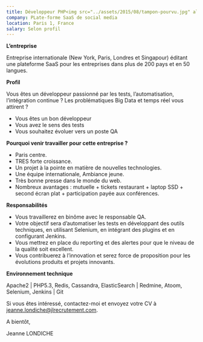 ```yaml
---
title: Développeur PHP<img src="../assets/2015/08/tampon-pourvu.jpg" align="right">
company: PLate-forme SaaS de social media
location: Paris 1, France
salary: Selon profil
---
```


<strong>L’entreprise</strong>

 Entreprise internationale (New York, Paris, Londres et Singapour) éditant une plateforme SaaS pour les entreprises dans plus de 200 pays et en 50 langues.

<strong>Profil</strong>

Vous êtes un développeur passionné par les tests, l’automatisation, l’intégration continue ? Les problématiques Big Data et temps réel vous attirent ?

- Vous êtes un bon développeur
- Vous avez le sens des tests
- Vous souhaitez évoluer vers un poste QA

<strong>Pourquoi venir travailler pour cette entreprise ?</strong>

- Paris centre.
- TRES forte croissance. 
- Un projet à la pointe en matière de nouvelles technologies.
- Une équipe internationale, Ambiance jeune. 
- Très bonne presse dans le monde du web. 
- Nombreux avantages : mutuelle + tickets restaurant + laptop SSD + second écran plat + participation payée aux conférences.

<strong>Responsabilités</strong>

- Vous travaillerez en binôme avec le responsable QA.
- Votre objectif sera d’automatiser les tests en développant des outils techniques, en utilisant Selenium, en intégrant des plugins et en configurant Jenkins.
- Vous mettrez en place du reporting et des alertes pour que le niveau de la qualité soit excellent.
- Vous contribuerez à l’innovation et serez force de proposition pour les évolutions produits et projets innovants.

<strong>Environnement technique</strong>

Apache2 | PHP5.3, Redis, Cassandra, ElasticSearch | Redmine, Atoom, Selenium, Jenkins | Git

Si vous êtes intéressé, contactez-moi et envoyez votre CV à jeanne.londiche@jlrecrutement.com.

A bientôt,

Jeanne LONDICHE
